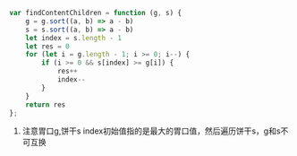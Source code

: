 ``` js
var findContentChildren = function (g, s) {
    g = g.sort((a, b) => a - b)
    s = s.sort((a, b) => a - b)
    let index = s.length - 1
    let res = 0
    for (let i = g.length - 1; i >= 0; i--) {
        if (i >= 0 && s[index] >= g[i]) {
            res++
            index--
        }
    }
    return res
};
```


1. 注意胃口g,饼干s index初始值指的是最大的胃口值，然后遍历饼干s，g和s不可互换
